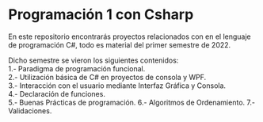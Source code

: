 # Programación 1 con Csharp

En este repositorio encontrarás proyectos relacionados con en el lenguaje de programación C#, todo
es material del primer semestre de 2022.

Dicho semestre se vieron los siguientes contenidos:  
1.- Paradigma de programación funcional.  
2.- Utilización básica de C# en proyectos de consola y WPF.  
3.- Interacción con el usuario mediante Interfaz Gráfica y Consola.  
4.- Declaración de funciones.  
5.- Buenas Prácticas de programación.
6.- Algoritmos de Ordenamiento.
7.- Validaciones.
